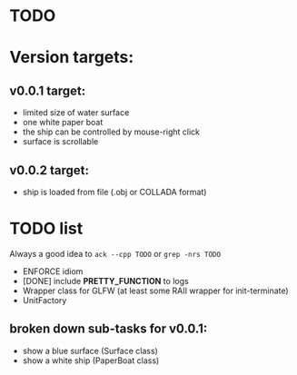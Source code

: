 TODO
====

Version targets:
================

## v0.0.1 target:
  - limited size of water surface
  - one white paper boat
  - the ship can be controlled by mouse-right click
  - surface is scrollable

## v0.0.2 target:
  - ship is loaded from file (.obj or COLLADA format)


TODO list
=========

Always a good idea to ``ack --cpp TODO`` or ``grep -nrs TODO``

 * ENFORCE idiom
 * [DONE] include __PRETTY_FUNCTION__ to logs
 * Wrapper class for GLFW (at least some RAII wrapper for init-terminate)
 * UnitFactory

## broken down sub-tasks for v0.0.1:

  * show a blue surface (Surface class)
  * show a white ship (PaperBoat class)

